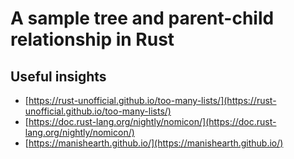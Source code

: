 # A sample tree and parent-child relationship in Rust

## Useful insights

- [https://rust-unofficial.github.io/too-many-lists/](https://rust-unofficial.github.io/too-many-lists/)
- [https://doc.rust-lang.org/nightly/nomicon/](https://doc.rust-lang.org/nightly/nomicon/)
- [https://manishearth.github.io/](https://manishearth.github.io/)
